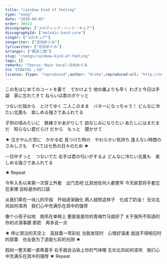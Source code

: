 ```yaml
---
title: "rainbow kind of feeling"
type: "song"
date: "2010-09-05"
order: 30413
discography: ["メロディック・ハード・キュア"]
discographyId: ["melodic-hard-cure"]
singer: ["メロキュア"]
songwriter: ["日向めぐみ"]
lyricwriter: ["日向めぐみ"]
arranger: ["関淳二郎"]
slug: "/songs/rainbow-kind-of-feeling"
tags: []
remarks: "Chorus・Main Vocal:日向めぐみ
OVA『STRATOS 』ED"
license: {type: "reproduced",author: "Orika",reproduced-url: "http://orikamushi.myweb.hinet.net/",reproduced-website: "織歌蟲網站"}
---
```


この冬はじめてのコートを着て　でかけよう 
他の誰よりも早く 
わざと今日は手袋　家に忘れてきて 
ねらいは君のポケッと 

つないだ指から　とけてゆく 
二人このまま　バターになっちゃう！ 
どんなに冷たい北風も　楽しめる強さであふれてる 

子供の頃みたいに　鉄棒さかあがりして 
幼なじみになりたい 
あたしにはまだまだ　知らない君だらけ 
だから　もっと　聞かせて 

★ 泣きやんだ空に　かかる虹 
見つけた時の　やわらかい気持ち 
逢えない時間のさみしさも　すべては七色の日々のため ★ 

一日中ずっと　つないでた 
右手は君の匂いがするよ 
どんなに冷たい北風も　楽しめる強さであふれてる 

★ Repeat

<!-- 翻译 -->

今年入冬以来第一次穿上外套　出门去吧
比其他任何人都更早
今天故意将手套忘在家裡
目标是你的口袋

从我们牵在一块儿的手指　开始逐渐融化
两人就照这样子　化成了奶油！ 
无论北风如何凛冽　我们心中充满乐在其中的强悍

像个小孩子似地　倒吊在单槓上
要是我是你的青梅竹马就好了
关于我所不知道的　你的点滴事蹟
那麽　再多说一点

★ 停止哭泣的天空上　高挂着一弯彩虹
当我发现时　心情好温柔
就连不得相见时的寂寞　也全是为了造就七彩的光阴 ★ 

假如一整天都一直牵着手
右手就会沾染上你的气味喔
无论北风如何凛冽　我们心中充满乐在其中的强悍
★ Repeat
